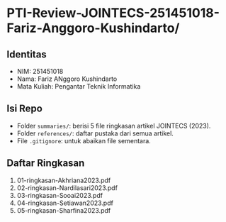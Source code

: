 # PTI-Review-JOINTECS-251451018-Fariz-Anggoro-Kushindarto/

## Identitas
- NIM: 251451018
- Nama: Fariz ANggoro Kushindarto
- Mata Kuliah: Pengantar Teknik Informatika

## Isi Repo
- Folder `summaries/`: berisi 5 file ringkasan artikel JOINTECS (2023).
- Folder `references/`: daftar pustaka dari semua artikel.
- File `.gitignore`: untuk abaikan file sementara.

## Daftar Ringkasan
1. 01-ringkasan-Akhriana2023.pdf  
2. 02-ringkasan-Nardilasari2023.pdf  
3. 03-ringkasan-Sooai2023.pdf  
4. 04-ringkasan-Setiawan2023.pdf  
5. 05-ringkasan-Sharfina2023.pdf
